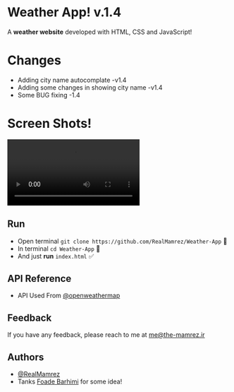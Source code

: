 # Weather App! v.1.4

A **weather website** developed with HTML, CSS and JavaScript!

# Changes

- Adding city name autocomplate -v1.4
- Adding some changes in showing city name -v1.4
- Some BUG fixing -1.4

# Screen Shots!

![video](./images/README.mp4)

## Run

 - Open terminal `git clone https://github.com/RealMamrez/Weather-App` 📩
 - In terminal `cd Weather-App` 📂
 - And just **run** `index.html` ✅


## API Reference

 - API Used From [@openweathermap](https://openweathermap.org/api)

## Feedback  
If you have any feedback, please reach to me at me@the-mamrez.ir  

## Authors  
- [@RealMamrez](https://www.github.com/RealMamrez)  
- Tanks [Foade Barhimi](https://www.linkedin.com/in/foadebarhimi/) for some idea!